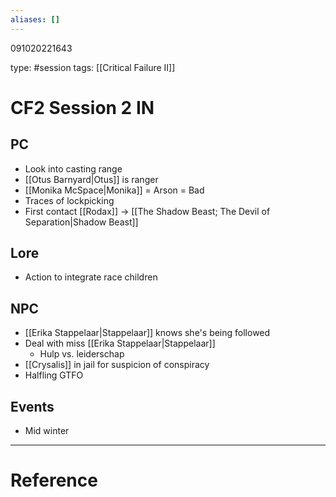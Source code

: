 ```yaml
---
aliases: []
---
```


091020221643

type: #session 
tags: [[Critical Failure II]]
# CF2 Session 2 IN
## PC
- Look into casting range
- [[Otus Barnyard|Otus]] is ranger
- [[Monika McSpace|Monika]] = Arson = Bad
- Traces of lockpicking
- First contact [[Rodax]] -> [[The Shadow Beast; The Devil of Separation|Shadow Beast]]
## Lore
- Action to integrate race children
## NPC
- [[Erika Stappelaar|Stappelaar]] knows she's being followed
- Deal with miss [[Erika Stappelaar|Stappelaar]]
	- Hulp vs. leiderschap
- [[Crysalis]] in jail for suspicion of conspiracy
- Halfling GTFO
## Events
- Mid winter

---
# Reference